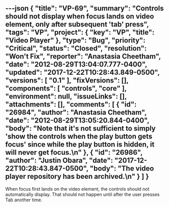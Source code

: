 ---json
{
  "title": "VP-69",
  "summary": "Controls should not display when focus lands on video element, only after subsequent 'tab' press",
  "tags": "VP",
  "project": {
    "key": "VP",
    "title": "Video Player"
  },
  "type": "Bug",
  "priority": "Critical",
  "status": "Closed",
  "resolution": "Won't Fix",
  "reporter": "Anastasia Cheetham",
  "date": "2012-08-29T13:04:07.777-0400",
  "updated": "2017-12-22T10:28:43.849-0500",
  "versions": [
    "0.1"
  ],
  "fixVersions": [],
  "components": [
    "controls",
    "core"
  ],
  "environment": null,
  "issueLinks": [],
  "attachments": [],
  "comments": [
    {
      "id": "26984",
      "author": "Anastasia Cheetham",
      "date": "2012-08-29T13:05:20.844-0400",
      "body": "Note that it's not sufficient to simply 'show the controls when the play button gets focus' since while the play button is hidden, it will never get focus.\n"
    },
    {
      "id": "26986",
      "author": "Justin Obara",
      "date": "2017-12-22T10:28:43.847-0500",
      "body": "The video player repository has been archived.\n"
    }
  ]
}
---
When focus first lands on the video element, the controls should not automatically display. That should not happen until after the user presses Tab another time.

        